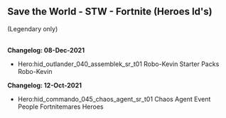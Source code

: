 <h2>Save the World - STW - Fortnite (Heroes Id's)</h2>(Legendary only)<br><br>


<b>Changelog: 08-Dec-2021</b>
+ Hero:hid_outlander_040_assemblek_sr_t01		Robo-Kevin		Starter Packs		Robo-Kevin



<b>Changelog: 12-Oct-2021</b>
+ Hero:hid_commando_045_chaos_agent_sr_t01		Chaos Agent		Event People		Fortnitemares Heroes

